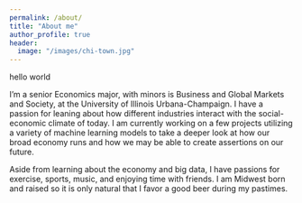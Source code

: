 ```yaml
---
permalink: /about/
title: "About me"
author_profile: true
header:
  image: "/images/chi-town.jpg"
---
```

<html>
  <head>
  hello world
  </head>
<body>

  I’m a senior Economics major, with minors is Business and Global Markets and Society, at the University of Illinois Urbana-Champaign. I have a passion for leaning about how different industries interact with the social-economic climate of today. I am currently working on a few projects utilizing a variety of machine learning models to take a deeper look at how our broad economy runs and how we may be able to create assertions on our future.

  Aside from learning about the economy and big data, I have passions for exercise, sports, music, and enjoying time with friends. I am Midwest born and raised so it is only natural that I favor a good beer during my pastimes.
</body>
</html>

